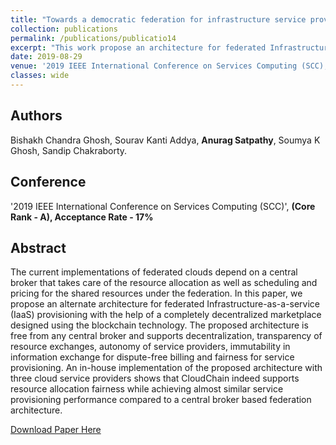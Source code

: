 ```yaml
---
title: "Towards a democratic federation for infrastructure service provisioning"
collection: publications
permalink: /publications/publicatio14
excerpt: "This work propose an architecture for federated Infrastructure-as-a-service (IaaS) provisioning with the help of a completely decentralized marketplace designed using the blockchain technology."
date: 2019-08-29
venue: '2019 IEEE International Conference on Services Computing (SCC), Milan, Italy'
classes: wide
---
```

## Authors
Bishakh Chandra Ghosh, Sourav Kanti Addya, **Anurag Satpathy**, Soumya K Ghosh, Sandip Chakraborty.

## Conference
'2019 IEEE International Conference on Services Computing (SCC)', **(Core Rank - A), Acceptance Rate - 17%** 

## Abstract
The current implementations of federated clouds depend on a central broker that takes care of the resource allocation as well as scheduling and pricing for the shared resources under the federation. In this paper, we propose an alternate architecture for federated Infrastructure-as-a-service (IaaS) provisioning with the help of a completely decentralized marketplace designed using the blockchain technology. The proposed architecture is free from any central broker and supports decentralization, transparency of resource exchanges, autonomy of service providers, immutability in information exchange for dispute-free billing and fairness for service provisioning. An in-house implementation of the proposed architecture with three cloud service providers shows that CloudChain indeed supports resource allocation fairness while achieving almost similar service provisioning performance compared to a central broker based federation architecture.

[Download Paper Here](https://ieeexplore.ieee.org/abstract/document/8813913)
